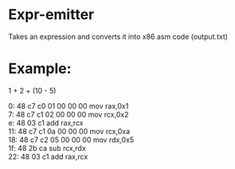 # Expr-emitter
Takes an expression and converts it into x86 asm code (output.txt)  
# Example:  
1 + 2 + (10 - 5)  
  
0:  48 c7 c0 01 00 00 00    mov    rax,0x1  
7:  48 c7 c1 02 00 00 00    mov    rcx,0x2  
e:  48 03 c1                add    rax,rcx  
11: 48 c7 c1 0a 00 00 00    mov    rcx,0xa  
18: 48 c7 c2 05 00 00 00    mov    rdx,0x5  
1f: 48 2b ca                sub    rcx,rdx  
22: 48 03 c1                add    rax,rcx  
